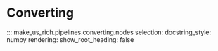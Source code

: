# Converting

::: make_us_rich.pipelines.converting.nodes
    selection:
        docstring_style: numpy
    rendering:
        show_root_heading: false
